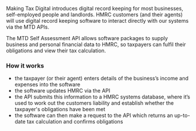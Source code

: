 Making Tax Digital introduces digital record keeping for most businesses, self-employed people and landlords. HMRC customers (and their agents) will use digital record keeping software to interact directly with our systems via the MTD APIs.

The MTD Self Assessment API allows software packages to supply business and personal financial data to HMRC, so taxpayers can fulfil their obligations and view their tax calculation.

### How it works 

* the taxpayer (or their agent) enters details of the business’s income and expenses into the software 
* the software updates HMRC via the API
* the API submits this information to a HMRC systems database, where it’s used to work out the customers liability and establish whether the taxpayer's obligations have been met
* the software can then make a request to the API which returns an up-to-date tax calculation and confirms obligations